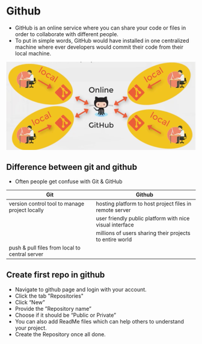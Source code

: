 # Github
- GitHub is an online service where you can share your code or files in order to collaborate with different people.
- To put in simple words, GitHub would have installed in one centralized machine where ever developers would commit their code from their local machine. 

![alt text](./images/github.png)

## Difference between git and github
- Often people get confuse with Git & GitHub

| Git                                            | Github                                                   |
| -----------------------------------------------| -------------------------------------------------------- |
| version control tool to manage project locally | hosting platform to host project files in remote server  |
|                                                | user friendly public platform with nice visual interface |
|                                                | millions of users sharing their projects to entire world |
| push & pull files from local to central server |                                                          |

## Create first repo in github
- Navigate to github page and login with your account.
- Click the tab "Repositories"
- Click “New”
- Provide the ”Repository name”
- Choose if it should be “Public or Private”
- You can also add ReadMe files which can help others to understand your project.
- Create the Repository once all done.
